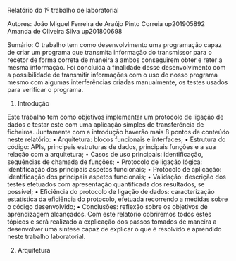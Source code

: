 Relatório do 1º trabalho de laboratorial

Autores:
João Miguel Ferreira de Araújo Pinto Correia up201905892
Amanda de Oliveira Silva up201800698

Sumário:
O trabalho tem como desenvolvimento uma programação capaz de criar um programa que transmita informação do transmissor para o recetor de forma correta de maneira a ambos conseguirem obter e reter a mesma informação.
Foi concluida a finalidade desse desenvolvimento com a possibilidade de transmitir informações com o uso do nosso programa mesmo com algumas interferências criadas manualmente, os testes usados para verificar o programa.

1. Introdução

Este trabalho tem como objetivos implementar um protocolo de ligação de dados e testar este com uma aplicação simples de transferência de ficheiros. Juntamente com a introdução haverão mais 8 pontos de conteúdo neste relatório:
    • Arquitetura: blocos funcionais e interfaces;
    • Estrutura do código: APIs, principais estruturas de dados, principais funções e a sua relação com a arquitetura;
    • Casos de uso principais: identificação, sequências de chamada de funções;
    • Protocolo de ligação lógica: identificação dos principais aspetos funcionais;
    • Protocolo de aplicação: identificação dos principais aspetos funcionais;
    • Validação: descrição dos testes efetuados com apresentação quantificada dos resultados, se possível;
    • Eficiência do protocolo de ligação de dados: caracterização estatística da eficiência do protocolo, efetuada recorrendo a medidas sobre o código desenvolvido;
    • Conclusões: reflexão sobre os objetivos de aprendizagem alcançados.
Com este relatório cobriremos todos estes tópicos e será realizado a explicação dos passos tomados de maneira a desenvolver uma síntese capaz de explicar o que é resolvido e aprendido neste trabalho laboratorial.

2. Arquitetura
